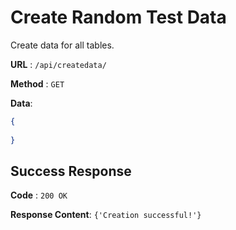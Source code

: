 # Create Random Test Data

Create data for all tables.

**URL** : `/api/createdata/`

**Method** : `GET`

**Data**: 

```json
{
    
}
```

## Success Response

**Code** : `200 OK`

**Response Content**: `{'Creation successful!'}`